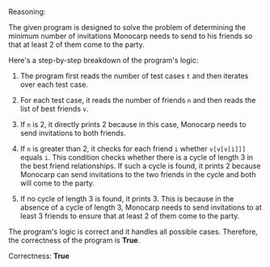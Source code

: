 Reasoning:

The given program is designed to solve the problem of determining the minimum number of invitations Monocarp needs to send to his friends so that at least 2 of them come to the party.

Here's a step-by-step breakdown of the program's logic:

1. The program first reads the number of test cases `t` and then iterates over each test case.

2. For each test case, it reads the number of friends `n` and then reads the list of best friends `v`.

3. If `n` is 2, it directly prints 2 because in this case, Monocarp needs to send invitations to both friends.

4. If `n` is greater than 2, it checks for each friend `i` whether `v[v[v[i]]]` equals `i`. This condition checks whether there is a cycle of length 3 in the best friend relationships. If such a cycle is found, it prints 2 because Monocarp can send invitations to the two friends in the cycle and both will come to the party.

5. If no cycle of length 3 is found, it prints 3. This is because in the absence of a cycle of length 3, Monocarp needs to send invitations to at least 3 friends to ensure that at least 2 of them come to the party.

The program's logic is correct and it handles all possible cases. Therefore, the correctness of the program is **True**.

Correctness: **True**
